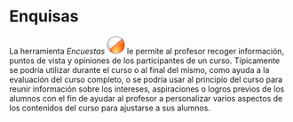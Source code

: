 # Enquisas

La herramienta _Encuestas_ ![](../../.gitbook/assets/graphics290%20%284%29.png) le permite al profesor recoger información, puntos de vista y opiniones de los participantes de un curso. Típicamente se podría utilizar durante el curso o al final del mismo, como ayuda a la evaluación del curso completo, o se podría usar al principio del curso para reunir información sobre los intereses, aspiraciones o logros previos de los alumnos con el fin de ayudar al profesor a personalizar varios aspectos de los contenidos del curso para ajustarse a sus alumnos.

